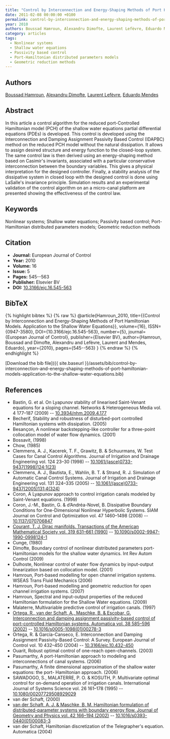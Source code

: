 ```yaml
---
title: "Control by Interconnection and Energy-Shaping Methods of Port Hamiltonian Models. Application to the Shallow Water Equations"
date: 2011-02-08 00:00:00 +0100
permalink: control-by-interconnection-and-energy-shaping-methods-of-port-hamiltonian-models-application-to-the-shallow-water-equations
year: 2010
authors: Boussad Hamroun, Alexandru Dimofte, Laurent Lefèvre, Eduardo Mendes
category: articles
tags:
  - Nonlinear systems
  - Shallow water equations
  - Passivity based control
  - Port-Hamiltonian distributed parameters models
  - Geometric reduction methods
---
```

 
## Authors
[Boussad Hamroun](authors/boussad-hamroun), [Alexandru Dimofte](authors/alexandru-dimofte), [Laurent Lefèvre](authors/laurent-lefevre), [Eduardo Mendes](authors/eduardo-mendes)
 
## Abstract
In this article a control algorithm for the reduced port-Controlled Hamiltonian model (PCH) of the shallow water equations partial differential equations (PDEs) is developed. This control is developed using the Interconnection and Damping Assignment Passivity Based Control (IDAPBC) method on the reduced PCH model without the natural dissipation. It allows to assign desired structure and energy function to the closed-loop system. The same control law is then derived using an energy-shaping method based on Casimir's invariants, associated with a particular conservative interconnection between the boundary variables. This gives a physical interpretation for the designed controller. Finally, a stability analysis of the dissipative system in closed loop with the designed control is done using LaSalle's invariance principle. Simulation results and an experimental validation of the control algorithm on an a micro-canal platform are presented showing the effectiveness of the control law.
 
## Keywords
Nonlinear systems; Shallow water equations; Passivity based control; Port-Hamiltonian distributed parameters models; Geometric reduction methods
 
## Citation
- **Journal:** European Journal of Control
- **Year:** 2010
- **Volume:** 16
- **Issue:** 5
- **Pages:** 545--563
- **Publisher:** Elsevier BV
- **DOI:** [10.3166/ejc.16.545-563](https://doi.org/10.3166/ejc.16.545-563)
 
## BibTeX
{% highlight bibtex %}
{% raw %}
@article{Hamroun_2010,
  title={{Control by Interconnection and Energy-Shaping Methods of Port Hamiltonian Models. Application to the Shallow Water Equations}},
  volume={16},
  ISSN={0947-3580},
  DOI={10.3166/ejc.16.545-563},
  number={5},
  journal={European Journal of Control},
  publisher={Elsevier BV},
  author={Hamroun, Boussad and Dimofte, Alexandru and Lefèvre, Laurent and Mendes, Eduardo},
  year={2010},
  pages={545--563}
}
{% endraw %}
{% endhighlight %}
 
[Download the bib file]({{ site.baseurl }}/assets/bib/control-by-interconnection-and-energy-shaping-methods-of-port-hamiltonian-models-application-to-the-shallow-water-equations.bib)
 
## References
- Bastin, G. et al. On Lyapunov stability of linearised Saint-Venant equations for a sloping channel. Networks &amp; Heterogeneous Media vol. 4 177–187 (2009) -- [10.3934/nhm.2009.4.177](https://doi.org/10.3934/nhm.2009.4.177)
- Becherif, Stability and robustness of disturbed-port controlled Hamiltonian systems with dissipation. (2005)
- Besançon, A nonlinear backstepping-like controller for a three-point collocation model of water flow dynamics. (2001)
- Bossavit, (1998)
- Chow, (1985)
- Clemmens, A. J., Kacerek, T. F., Grawitz, B. & Schuurmans, W. Test Cases for Canal Control Algorithms. Journal of Irrigation and Drainage Engineering vol. 124 23–30 (1998) -- [10.1061/(asce)0733-9437(1998)124:1(23)](https://doi.org/10.1061/(asce)0733-9437(1998)124:1(23))
- Clemmens, A. J., Bautista, E., Wahlin, B. T. & Strand, R. J. Simulation of Automatic Canal Control Systems. Journal of Irrigation and Drainage Engineering vol. 131 324–335 (2005) -- [10.1061/(asce)0733-9437(2005)131:4(324)](https://doi.org/10.1061/(asce)0733-9437(2005)131:4(324))
- Coron, A Lyapunov approach to control irrigation canals modeled by Saint-Venant equations. (1999)
- Coron, J.-M., Bastin, G. & d’Andréa-Novel, B. Dissipative Boundary Conditions for One-Dimensional Nonlinear Hyperbolic Systems. SIAM Journal on Control and Optimization vol. 47 1460–1498 (2008) -- [10.1137/070706847](https://doi.org/10.1137/070706847)
- [Courant, T. J. Dirac manifolds. Transactions of the American Mathematical Society vol. 319 631–661 (1990)](dirac-manifolds) -- [10.1090/s0002-9947-1990-0998124-1](https://doi.org/10.1090/s0002-9947-1990-0998124-1)
- Cunge, (1980)
- Dimofte, Boundary control of nonlinear distributed parameters port-Hamiltonian models for the shallow water dynamics. Int Rev Autom Control (2009)
- Dulhoste, Nonlinear control of water flow dynamics by input-output linearization based on collocation model. (2001)
- Hamroun, Port-based modelling for open channel irrigation systems. WSEAS Trans Fluid Mechanics (2006)
- Hamroun, Port-based modelling and geometric reduction for open channel irrigation systems. (2007)
- Hamroun, Spectral and input-output properties of the reduced Hamiltonian formulation for the Shallow Water equations. (2009)
- Malaterre, Multivariable predictive control of irrigation canals. (1997)
- [Ortega, R., van der Schaft, A., Maschke, B. & Escobar, G. Interconnection and damping assignment passivity-based control of port-controlled Hamiltonian systems. Automatica vol. 38 585–596 (2002)](interconnection-and-damping-assignment-passivity-based-control-of-port-controlled-hamiltonian-systems) -- [10.1016/s0005-1098(01)00278-3](https://doi.org/10.1016/s0005-1098(01)00278-3)
- Ortega, R. & García-Canseco, E. Interconnection and Damping Assignment Passivity-Based Control: A Survey. European Journal of Control vol. 10 432–450 (2004) -- [10.3166/ejc.10.432-450](https://doi.org/10.3166/ejc.10.432-450)
- Ouarit, Robust optimal control of one-reach open-channels. (2003)
- Pasumarthy, A port-Hamiltonian approach to modeling and interconnections of canal systems. (2006)
- Pasumarthy, A finite dimensional approximation of the shallow water equations: the port- Hamiltonian approach. (2006)
- SAWADOGO, S., MALATERRE, P. O. & KOSUTH, P. Multivariate optimal control for on-demand operation of irrigation canals. International Journal of Systems Science vol. 26 161–178 (1995) -- [10.1080/00207729508929029](https://doi.org/10.1080/00207729508929029)
- van der Schaft, (2000)
- [van der Schaft, A. J. & Maschke, B. M. Hamiltonian formulation of distributed-parameter systems with boundary energy flow. Journal of Geometry and Physics vol. 42 166–194 (2002)](hamiltonian-formulation-of-distributed-parameter-systems-with-boundary-energy-flow) -- [10.1016/s0393-0440(01)00083-3](https://doi.org/10.1016/s0393-0440(01)00083-3)
- van der Schaft, Hamiltonian discretization of the Telegrapher's equation. Automatica (2004)

